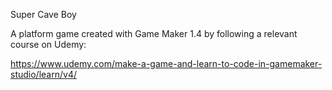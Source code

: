 Super Cave Boy

A platform game created with Game Maker 1.4 by following a relevant course on Udemy:

https://www.udemy.com/make-a-game-and-learn-to-code-in-gamemaker-studio/learn/v4/
